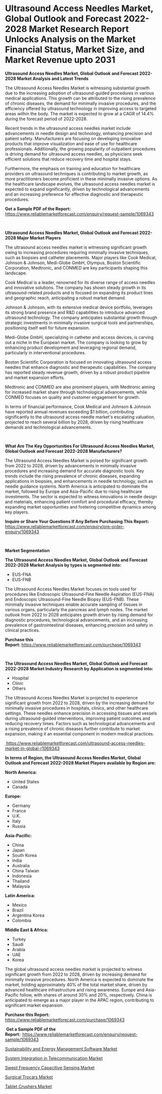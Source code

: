 <p><h1>Ultrasound Access Needles Market, Global Outlook and Forecast 2022-2028 Market Research Report Unlocks Analysis on the Market Financial Status, Market Size, and Market Revenue upto 2031</h1></p><p><strong>Ultrasound Access Needles Market, Global Outlook and Forecast 2022-2028 Market Analysis and Latest Trends</strong></p>
<p><p>The Ultrasound Access Needles Market is witnessing substantial growth due to the increasing adoption of ultrasound-guided procedures in various medical applications. This growth can be attributed to the rising prevalence of chronic diseases, the demand for minimally invasive procedures, and the efficiency offered by ultrasound technology in improving access to targeted areas within the body. The market is expected to grow at a CAGR of 14.4% during the forecast period of 2022-2028.</p><p>Recent trends in the ultrasound access needles market include advancements in needle design and technology, enhancing precision and patient safety. Manufacturers are focusing on developing innovative products that improve visualization and ease of use for healthcare professionals. Additionally, the growing popularity of outpatient procedures is driving demand for ultrasound access needles, as physicians seek efficient solutions that reduce recovery time and hospital stays.</p><p>Furthermore, the emphasis on training and education for healthcare providers on ultrasound techniques is contributing to market growth, as more practitioners become proficient in these minimally invasive options. As the healthcare landscape evolves, the ultrasound access needles market is expected to expand significantly, driven by technological advancements and an increasing preference for effective diagnostic and therapeutic procedures.</p></p>
<p><strong>Get a Sample PDF of the Report:&nbsp;</strong> <a href="https://www.reliablemarketforecast.com/enquiry/request-sample/1069343">https://www.reliablemarketforecast.com/enquiry/request-sample/1069343</a></p>
<p>&nbsp;</p>
<p><strong>Ultrasound Access Needles Market, Global Outlook and Forecast 2022-2028 Major Market Players</strong></p>
<p><p>The ultrasound access needles market is witnessing significant growth owing to increasing procedures requiring minimally invasive techniques, such as biopsies and catheter placements. Major players like Cook Medical, Johnson & Johnson, Medi-Globe GmbH, Olympus, Boston Scientific Corporation, Medtronic, and CONMED are key participants shaping this landscape.</p><p>Cook Medical is a leader, renowned for its diverse range of access needles and innovative solutions. The company has shown steady growth in its ultrasound-related products and is focused on expanding its product lines and geographic reach, anticipating a robust market demand.</p><p>Johnson & Johnson, with its extensive medical device portfolio, leverages its strong brand presence and R&D capabilities to introduce advanced ultrasound technology. The company anticipates substantial growth through strategic investments in minimally invasive surgical tools and partnerships, positioning itself well for future expansion.</p><p>Medi-Globe GmbH, specializing in catheter and access devices, is carving out a niche in the European market. The company is looking to grow by enhancing product development and leveraging regional demand, particularly in interventional procedures.</p><p>Boston Scientific Corporation is focused on innovating ultrasound access needles that enhance diagnostic and therapeutic capabilities. The company has reported steady revenue growth, driven by a robust product pipeline and market expansion efforts.</p><p>Medtronic and CONMED are also prominent players, with Medtronic aiming for increased market share through technological advancements, while CONMED focuses on quality and customer engagement for growth.</p><p>In terms of financial performance, Cook Medical and Johnson & Johnson have reported annual revenues exceeding $1 billion, contributing significantly to the ultrasound access needle market's escalating valuation, projected to reach several billion by 2028, driven by rising healthcare demands and technological advancements.</p></p>
<p>&nbsp;</p>
<p><strong>What Are The Key Opportunities For Ultrasound Access Needles Market, Global Outlook and Forecast 2022-2028 Manufacturers?</strong></p>
<p><p>The Ultrasound Access Needles Market is poised for significant growth from 2022 to 2028, driven by advancements in minimally invasive procedures and increasing demand for accurate diagnostic tools. Key trends include the rising prevalence of chronic diseases, expanding applications in biopsies, and enhancements in needle technology, such as needle guidance systems. North America is anticipated to dominate the market, followed by Europe and Asia-Pacific due to rising healthcare investments. The sector is expected to witness innovations in needle design and materials, enhancing patient comfort and procedural efficacy, thereby expanding market opportunities and fostering competitive dynamics among key players.</p></p>
<p><strong>Inquire or Share Your Questions If Any Before Purchasing This Report:</strong> <a href="https://www.reliablemarketforecast.com/enquiry/pre-order-enquiry/1069343">https://www.reliablemarketforecast.com/enquiry/pre-order-enquiry/1069343</a></p>
<p>&nbsp;</p>
<p><strong>Market Segmentation</strong></p>
<p><strong>The Ultrasound Access Needles Market, Global Outlook and Forecast 2022-2028 Market Analysis by types is segmented into:</strong></p>
<p><ul><li>EUS-FNA</li><li>EUS-FNB</li></ul></p>
<p><p>The Ultrasound Access Needles Market focuses on tools used for procedures like Endoscopic Ultrasound-Fine Needle Aspiration (EUS-FNA) and Endoscopic Ultrasound-Fine Needle Biopsy (EUS-FNB). These minimally invasive techniques enable accurate sampling of tissues in various organs, particularly the pancreas and lymph nodes. The market outlook from 2022 to 2028 anticipates growth driven by rising demand for diagnostic procedures, technological advancements, and an increasing prevalence of gastrointestinal diseases, enhancing precision and safety in clinical practices.</p></p>
<p><strong>Purchase this Report:&nbsp;</strong><a href="https://www.reliablemarketforecast.com/purchase/1069343">https://www.reliablemarketforecast.com/purchase/1069343</a></p>
<p>&nbsp;</p>
<p><strong>The Ultrasound Access Needles Market, Global Outlook and Forecast 2022-2028 Market Industry Research by Application is segmented into:</strong></p>
<p><ul><li>Hospital</li><li>Clinic</li><li>Others</li></ul></p>
<p><p>The Ultrasound Access Needles Market is projected to experience significant growth from 2022 to 2028, driven by the increasing demand for minimally invasive procedures in hospitals, clinics, and other healthcare settings. These needles enhance precision in accessing tissues and vessels during ultrasound-guided interventions, improving patient outcomes and reducing recovery times. Factors such as technological advancements and a rising prevalence of chronic diseases further contribute to market expansion, making it an essential component in modern medical practices.</p></p>
<p><a href="https://www.reliablemarketforecast.com/ultrasound-access-needles-market-in-global-r1069343">&nbsp;https://www.reliablemarketforecast.com/ultrasound-access-needles-market-in-global-r1069343</a></p>
<p><strong>In terms of Region, the Ultrasound Access Needles Market, Global Outlook and Forecast 2022-2028 Market Players available by Region are:</strong></p>
<p>
    <p> <strong> North America: </strong>
        <ul>
            <li>United States</li>
            <li>Canada</li>
        </ul>
        </p> 
    <p> <strong> Europe: </strong>
        <ul>
            <li>Germany</li>
            <li>France</li>
            <li>U.K.</li>
            <li>Italy</li>
            <li>Russia</li>
        </ul>
        </p> 
    <p> <strong> Asia-Pacific: </strong>
        <ul>
            <li>China</li>
            <li>Japan</li>
            <li>South Korea</li>
            <li>India</li>
            <li>Australia</li>
            <li>China Taiwan</li>
            <li>Indonesia</li>
            <li>Thailand</li>
            <li>Malaysia</li>
        </ul>
        </p> 
    <p> <strong> Latin America: </strong>
        <ul>
            <li>Mexico</li>
            <li>Brazil</li>
            <li>Argentina Korea</li>
            <li>Colombia</li>
        </ul>
        </p> 
    <p> <strong> Middle East & Africa: </strong>
        <ul>
            <li>Turkey</li>
            <li>Saudi</li>
            <li>Arabia</li>
            <li>UAE</li>
            <li>Korea</li>
        </ul>
    </p>
    </p>
<p><p>The global ultrasound access needles market is projected to witness significant growth from 2022 to 2028, driven by increasing demand for minimally invasive procedures. North America is expected to dominate the market, holding approximately 40% of the total market share, driven by advanced healthcare infrastructure and rising awareness. Europe and Asia-Pacific follow, with shares of around 30% and 20%, respectively. China is anticipated to emerge as a major player in the APAC region, contributing to significant market expansion.</p></p>
<p><strong>Purchase this Report: </strong><a href="https://www.reliablemarketforecast.com/purchase/1069343">https://www.reliablemarketforecast.com/purchase/1069343</a></p>
<p>&nbsp;<strong>Get a Sample PDF of the Report:&nbsp;&nbsp;</strong><a href="https://www.reliablemarketforecast.com/enquiry/request-sample/1069343">https://www.reliablemarketforecast.com/enquiry/request-sample/1069343</a></p>
<p><strong></strong></p>
<p><p><a href="https://www.linkedin.com/pulse/global-sustainability-energy-management-software-market-tukee?trackingId=zrRSlW%2BLTZGVNrzcfnWdsA%3D%3D">Sustainability and Energy Management Software Market</a></p><p><a href="https://www.linkedin.com/pulse/evaluating-global-system-integration-telecommunication-market-aclne?trackingId=iNI1u899QKa9LoxlyLD3TQ%3D%3D">System Integration in Telecommunication Market</a></p><p><a href="https://www.linkedin.com/pulse/swept-frequency-capacitive-sensing-market-growth-outlook-from-ntpze?trackingId=1M5dqKULTj%2BXn5HVdQ3T4g%3D%3D">Swept Frequency Capacitive Sensing Market</a></p><p><a href="https://www.linkedin.com/pulse/global-surgical-trocars-market-size-trends-analysis-regional-wdnbe?trackingId=r5mSkzwfSRC4grmYUpr6yw%3D%3D">Surgical Trocars Market</a></p><p><a href="https://www.linkedin.com/pulse/insights-tablet-crushers-industry-market-financial-status-vl44e?trackingId=7ezAK%2FWLQaWjblLKkP4vsQ%3D%3D">Tablet Crushers Market</a></p></p>